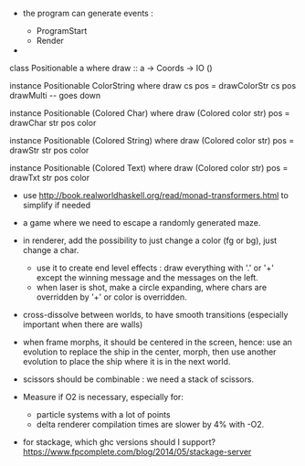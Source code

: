 - the program can generate events :
  - ProgramStart
  - Render

-
class Positionable a where
  draw :: a -> Coords -> IO ()

instance Positionable ColorString where
  draw cs pos = drawColorStr cs pos
  drawMulti -- goes down

instance Positionable (Colored Char) where
  draw (Colored color str) pos = drawChar str pos color

instance Positionable (Colored String) where
  draw (Colored color str) pos = drawStr str pos color

instance Positionable (Colored Text) where
  draw (Colored color str) pos = drawTxt str pos color



- use http://book.realworldhaskell.org/read/monad-transformers.html
to simplify if needed

- a game where we need to escape a randomly generated maze.

- in renderer, add the possibility to just change a color (fg or bg), just change a char.
  - use it to create end level effects : draw everything with '.' or '+' except the winning message
  and the messages on the left.
  - when laser is shot, make a circle expanding, where chars are overridden by '+' or
  color is overridden.
- cross-dissolve between worlds, to have smooth transitions (especially important
  when there are walls)

- when frame morphs, it should be centered in the screen, hence:
use an evolution to replace the ship in the center, morph, then use another
evolution to place the ship where it is in the next world.

- scissors should be combinable : we need a stack of scissors.

- Measure if O2 is necessary, especially for:
  - particle systems with a lot of points
  - delta renderer
compilation times are slower by 4% with -O2.

- for stackage, which ghc versions should I support? https://www.fpcomplete.com/blog/2014/05/stackage-server
